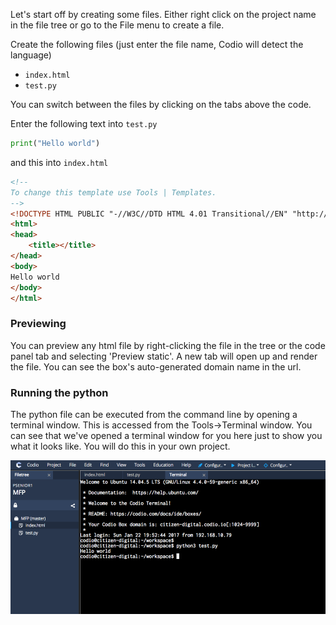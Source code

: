 Let's start off by creating some files. Either right click on the project name in the file tree or go to the File menu to create a file. 

Create the following files (just enter the file name, Codio will detect the language)

- `index.html`
- `test.py`

You can switch between the files by clicking on the tabs above the code. 

Enter the following text into `test.py`

```python
print("Hello world")
```

and this into `index.html`

```html
<!--
To change this template use Tools | Templates.
-->
<!DOCTYPE HTML PUBLIC "-//W3C//DTD HTML 4.01 Transitional//EN" "http://www.w3.org/TR/html4/loose.dtd">
<html>
<head>
    <title></title>
</head>
<body>
Hello world
</body>
</html>
```

### Previewing
You can preview any html file by right-clicking the file in the tree or the code panel tab and selecting 'Preview static'. A new tab will open up and render the file. You can see the box's auto-generated domain name in the url.

### Running the python
The python file can be executed from the command line by opening a terminal window. This is accessed from the Tools->Terminal window. You can see that we've opened a terminal window for you here just to show you what it looks like. You will do this in your own project.

![](.guides/img/terminal-python.png)


